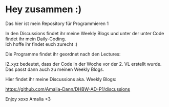 # Hey zusammen :)

Das hier ist mein Repository für Programmieren 1

In den Discussions findet ihr meine Weekly Blogs und unter der unter Code findet ihr mein Daily-Coding.\
Ich hoffe ihr findet euch zurecht :)

Die Programme findet ihr geordnet nach den Lectures:

l2_xyz bedeutet, dass der Code in der Woche vor der 2. VL erstellt wurde. Das passt dann auch zu meinen Weekly Blogs.

Hier findet ihr meine Discussions aka. Weekly Blogs:

https://github.com/Amalia-Dann/DHBW-AD-P1/discussions

Enjoy xoxo Amalia <3
